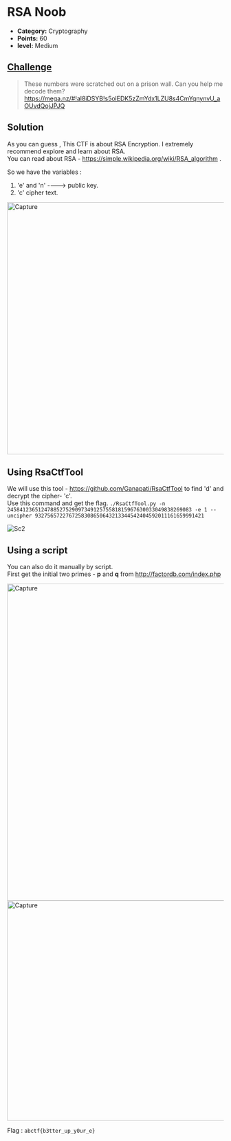 # RSA Noob

* **Category:** Cryptography
* **Points:** 60
* **level:** Medium

## [Challenge](https://ctflearn.com/challenge/120)

> These numbers were scratched out on a prison wall. Can you help me decode them?   
> https://mega.nz/#!al8iDSYB!s5olEDK5zZmYdx1LZU8s4CmYqnynvU_aOUvdQojJPJQ  

## Solution

As you can guess , This CTF is about RSA Encryption. I extremely recommend explore and learn about RSA.  
You can read about RSA - https://simple.wikipedia.org/wiki/RSA_algorithm . 

So we have the variables :
1. 'e' and 'n' ----> public key.  
2. 'c' cipher text.  

<img width="587" alt="Capture" src="https://user-images.githubusercontent.com/57364083/78020414-197b8e00-735a-11ea-9244-ae8034d2ff69.PNG">

## Using RsaCtfTool

We will use this tool - https://github.com/Ganapati/RsaCtfTool to find 'd' and decrypt the cipher- 'c'.  
Use this command and get the flag. ```./RsaCtfTool.py -n 245841236512478852752909734912575581815967630033049838269083 -e 1 --uncipher 9327565722767258308650643213344542404592011161659991421```

![Sc2](https://user-images.githubusercontent.com/57364083/78021121-5a27d700-735b-11ea-9b04-690ff9788aaf.png)

## Using a script

You can also do it manually by script.  
First get the initial two primes - **p** and **q** from http://factordb.com/index.php

<img width="738" alt="Capture" src="https://user-images.githubusercontent.com/57364083/78037123-cadaed80-7373-11ea-82ba-81eb89cb7619.PNG">

<img width="512" alt="Capture" src="https://user-images.githubusercontent.com/57364083/78038090-14780800-7375-11ea-992d-4365f7cb192b.PNG">


Flag : ```abctf{b3tter_up_y0ur_e}```

